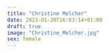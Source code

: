 ```yaml
---
title: "Christine Melcher"
date: 2023-01-20T16:03:14+01:00
draft: true
image: "Christine_Melcher.jpg"
sex: female
---
```


